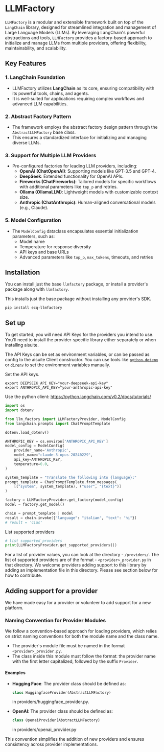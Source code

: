 # LLMFactory

`LLMFactory` is a modular and extensible framework built on top of the `LangChain` library, designed for streamlined integration and management of Large Language Models (LLMs). By leveraging LangChain's powerful abstractions and tools, `LLMFactory` provides a factory-based approach to initialize and manage LLMs from multiple providers, offering flexibility, maintainability, and scalability.

## Key Features

### 1. **LangChain Foundation**

- LLMFactory utilizes **LangChain** as its core, ensuring compatibility with its powerful tools, chains, and agents.
- It is well-suited for applications requiring complex workflows and advanced LLM capabilities.

### 2. **Abstract Factory Pattern**

- The framework employs the abstract factory design pattern through the `AbstractLLMFactory` base class.
- This ensures a standardized interface for initializing and managing diverse LLMs.

### 3. **Support for Multiple LLM Providers**

- Pre-configured factories for leading LLM providers, including:
  - **OpenAI (ChatOpenAI)**: Supporting models like GPT-3.5 and GPT-4.
  - **DeepSeek**: Extended functionality for OpenAI APIs.
  - **Fireworks (ChatFireworks)**: Tailored models for specific workflows with additional parameters like `top_p` and retries.
  - **Ollama (OllamaLLM)**: Lightweight models with customizable context size.
  - **Anthropic (ChatAnthropic)**: Human-aligned conversational models (e.g., Claude).

### 5. **Model Configuration**

- The `ModelConfig` dataclass encapsulates essential initialization parameters, such as:
  - Model name
  - Temperature for response diversity
  - API keys and base URLs
  - Advanced parameters like `top_p`, `max_tokens`, timeouts, and retries

## Installation

You can install just the base `llmfactory` package, or install a provider's package along with `llmfactory`.

This installs just the base package without installing any provider's SDK.

```shell
pip install ecq-llmfactory
```

## Set up

To get started, you will need API Keys for the providers you intend to use. You'll need to
install the provider-specific library either separately or when installing aisuite.

The API Keys can be set as environment variables, or can be passed as config to the aisuite Client constructor.
You can use tools like [`python-dotenv`](https://pypi.org/project/python-dotenv/) or [`direnv`](https://direnv.net/) to set the environment variables manually.

Set the API keys.

```shell
export DEEPSEEK_API_KEY="your-deepseek-api-key"
export ANTHROPIC_API_KEY="your-anthropic-api-key"
```

Use the python client: <https://python.langchain.com/v0.2/docs/tutorials/>

```python
import os
import dotenv

from llm_factory import LLMFactoryProvider, ModelConfig
from langchain.prompts import ChatPromptTemplate

dotenv.load_dotenv()

ANTHROPIC_KEY = os.environ['ANTHROPIC_API_KEY']
model_config = ModelConfig(
    provider_name='Anthropic',
    model_name="claude-3-opus-20240229",
    api_key=ANTHROPIC_KEY,
    temperature=0.0,
)

system_template = "Translate the following into {language}:"
prompt_template = ChatPromptTemplate.from_messages(
    [("system", system_template), ("user", "{text}")]
)

factory = LLMFactoryProvider.get_factory(model_config)
model = factory.get_model()

chain = prompt_template | model
result = chain.invoke({"language": "italian", "text": "hi"})
# result = 'ciao'
```

List supported providers

```python
# list supported providers
print(LLMFactoryProvider.get_supported_providers())
```

For a list of provider values, you can look at the directory - `/providers/`. The list of supported providers are of the format - `<provider>_provider.py` in that directory. We welcome  providers adding support to this library by adding an implementation file in this directory. Please see section below for how to contribute.

## Adding support for a provider

We have made easy for a provider or volunteer to add support for a new platform.

### Naming Convention for Provider Modules

We follow a convention-based approach for loading providers, which relies on strict naming conventions for both the module name and the class name.

- The provider's module file must be named in the format `<provider>_provider.py`.
- The class inside this module must follow the format: the provider name with the first letter capitalized, followed by the suffix `Provider`.

#### Examples

- **Hugging Face**:
  The provider class should be defined as:

  ```python
  class HuggingfaceProvider(AbstractLLMFactory)
  ```

  in providers/huggingface_provider.py.
  
- **OpenAI**:
  The provider class should be defined as:

  ```python
  class OpenaiProvider(AbstractLLMFactory)
  ```

  in providers/openai_provider.py

This convention simplifies the addition of new providers and ensures consistency across provider implementations.
